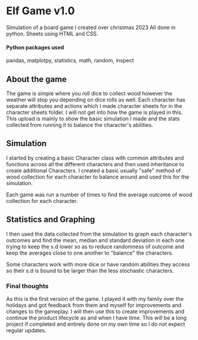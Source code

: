 # Elf Game v1.0
 Simulation of a board game I created over christmas 2023
 All done in python. Sheets using HTML and CSS.
#### Python packages used
pandas, matplotpy, statistics, math, random, inspect

## About the game
The game is simple where you roll dice to collect wood however the weather will stop you depending on dice rolls as well.
Each character has separate attributes and actions which I made character sheets for in the character sheets folder.
I will not get into how the game is played in this. This upload is mainly to show the basic simulation I made and the stats collected from running it to balance the character's abilities.

## Simulation
I started by creating a basic Character class with common attributes and functions across all the different characters and then used inheritance to create additional Characters.
I created a basic usually "safe" method of wood collection for each character to balance around and used this for the simulation.

Each game was run a number of times to find the average outcome of wood collection for each character.

## Statistics and Graphing
I then used the data collected from the simulation to graph each character's outcomes and find the mean, median and standard deviation in each one trying to keep the s.d lower so as to reduce randomness of outcome and keep the averages close to one another to "balance" the characters.

Some characters work with more dice or have random abilities they access so their s.d is bound to be larger than the less stochastic characters.

### Final thoughts
As this is the first version of the game. I played it with my family over the holidays and got feedback from them and myself for improvements and changes to the gameplay. I will then use this to create improvements and continue the product lifecycle as and when I have time. This will be a long project if completed and entirely done on my own time so I do not expect regular updates.
